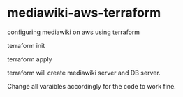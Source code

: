 # mediawiki-aws-terraform
configuring mediawiki on aws using terraform


terraform init

terraform apply

terraform will create mediawiki server and DB server. 

Change all varaibles accordingly for the code to work fine.
